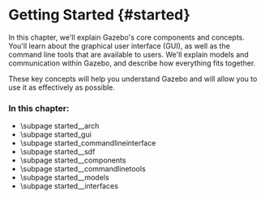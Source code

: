Getting Started {#started}
===============
In this chapter, we'll explain Gazebo's core components and concepts. You'll learn about the graphical user interface (GUI), as well as the command line tools that are available to users. We'll explain models and communication within Gazebo, and describe how everything fits together. 

These key concepts will help you understand Gazebo and will allow you to use it as effectively as possible.  


### In this chapter:
- \subpage started__arch
- \subpage started_gui
- \subpage started_commandlineinterface
- \subpage started__sdf
- \subpage started__components
- \subpage started__commandlinetools
- \subpage started__models
- \subpage started__interfaces
